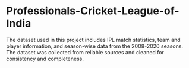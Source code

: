 # Professionals-Cricket-League-of-India
The dataset used in this project includes IPL match statistics, team and player information, and season-wise data from the 2008-2020 seasons. The dataset was collected from reliable sources and cleaned for consistency and completeness.
